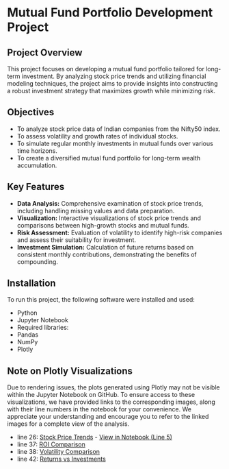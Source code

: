 # Mutual Fund Portfolio Development Project

## Project Overview
This project focuses on developing a mutual fund portfolio tailored for long-term investment. By analyzing stock price trends and utilizing financial modeling techniques, the project aims to provide insights into constructing a robust investment strategy that maximizes growth while minimizing risk.

## Objectives
- To analyze stock price data of Indian companies from the Nifty50 index.
- To assess volatility and growth rates of individual stocks.
- To simulate regular monthly investments in mutual funds over various time horizons.
- To create a diversified mutual fund portfolio for long-term wealth accumulation.

## Key Features
- **Data Analysis:** Comprehensive examination of stock price trends, including handling missing values and data preparation.
- **Visualization:** Interactive visualizations of stock price trends and comparisons between high-growth stocks and mutual funds.
- **Risk Assessment:** Evaluation of volatility to identify high-risk companies and assess their suitability for investment.
- **Investment Simulation:** Calculation of future returns based on consistent monthly contributions, demonstrating the benefits of compounding.

## Installation
To run this project, the following software were installed and used:

- Python
- Jupyter Notebook
- Required libraries:
- Pandas
- NumPy
- Plotly

## Note on Plotly Visualizations

Due to rendering issues, the plots generated using Plotly may not be visible within the Jupyter Notebook on GitHub. To ensure access to these visualizations, we have provided links to the corresponding images, along with their line numbers in the notebook for your convenience. We appreciate your understanding and encourage you to refer to the linked images for a complete view of the analysis.

- line 26: [Stock Price Trends](img/newplot_1.png) - [View in Notebook (Line 5)](https://github.com/username/repository/blob/main/path/to/analysis.ipynb#cell-5)
- line 37: [ROI Comparison](img/newplot_2.png)
- line 38: [Volatility Comparison](img/newplot_3.png)
- line 42: [Returns vs Investments](img/newplot_4.png)
